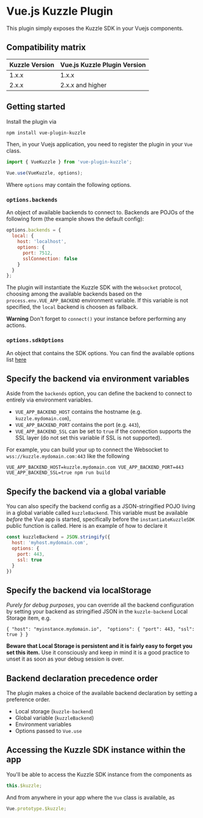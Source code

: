 # Vue.js Kuzzle Plugin

This plugin simply exposes the Kuzzle SDK in your Vuejs components.

## Compatibility matrix

| Kuzzle Version | Vue.js Kuzzle Plugin Version |
| -------------- | ---------------------------- |
| 1.x.x          | 1.x.x                        |
| 2.x.x          | 2.x.x and higher             |

## Getting started

Install the plugin via

```bash
npm install vue-plugin-kuzzle
```

Then, in your Vuejs application, you need to register the plugin in your `Vue` class.

```javascript
import { VueKuzzle } from 'vue-plugin-kuzzle';

Vue.use(VueKuzzle, options);
```

Where `options` may contain the following options.

### `options.backends`

An object of available backends to connect to. Backends are POJOs of the following form (the example shows the default config):

```javascript
options.backends = {
  local: {
    host: 'localhost',
    options: {
      port: 7512,
      sslConnection: false
    }
  }
};
```

The plugin will instantiate the Kuzzle SDK with the `Websocket` protocol, choosing among the available backends based on the `process.env.VUE_APP_BACKEND` environment variable. If this variable is not specified, the `local` backend is choosen as fallback.

**Warning** Don't forget to `connect()` your instance before performing any actions.

### `options.sdkOptions`
An object that contains the SDK options.
You can find the available options list [here](https://docs.kuzzle.io/sdk/js/7/core-classes/kuzzle/constructor/#options)

## Specify the backend via environment variables

Aside from the `backends` option, you can define the backend to connect to entirely via environment variables.

* `VUE_APP_BACKEND_HOST` contains the hostname (e.g. `kuzzle.mydomain.com`),
* `VUE_APP_BACKEND_PORT` contains the port (e.g. `443`),
* `VUE_APP_BACKEND_SSL` can be set to `true` if the connection supports the SSL layer (do not set this variable if SSL is not supported).

For example, you can build your up to connect the Websocket to `wss://kuzzle.mydomain.com:443` like the following

```
VUE_APP_BACKEND_HOST=kuzzle.mydomain.com VUE_APP_BACKEND_PORT=443 VUE_APP_BACKEND_SSL=true npm run build
```

## Specify the backend via a global variable

You can also specify the backend config as a JSON-stringified POJO living in a global variable called `kuzzleBackend`. This variable must be available _before_ the Vue app is started, specifically before the `instantiateKuzzleSDK` public function is called. Here is an example of how to declare it

```javascript
const kuzzleBackend = JSON.stringify({
  host: 'myhost.mydomain.com',
  options: {
    port: 443,
    ssl: true
  }
})
```

## Specify the backend via localStorage

_Purely for debug purposes_, you can override all the backend configuration by setting your backend as stringified JSON in the `kuzzle-backend` Local Storage item, e.g.

```
{ "host": "myinstance.mydomain.io",  "options": { "port": 443, "ssl": true } }
```

**Beware that Local Storage is persistent and it is fairly easy to forget you set this item.** Use it consciously and keep in mind it is a good practice to unset it as soon as your debug session is over.

## Backend declaration precedence order

The plugin makes a choice of the available backend declaration by setting a preference order.

* Local storage (`kuzzle-backend`)
* Global variable (`kuzzleBackend`)
* Environment variables
* Options passed to `Vue.use`

## Accessing the Kuzzle SDK instance within the app

You'll be able to access the Kuzzle SDK instance from the components as

```javascript
this.$kuzzle;
```

And from anywhere in your app where the `Vue` class is available, as

```javascript
Vue.prototype.$kuzzle;
```
